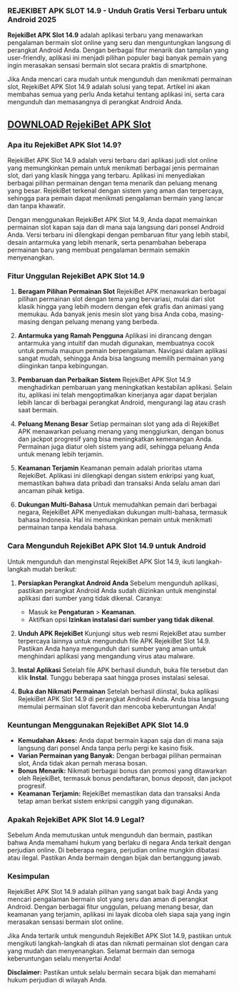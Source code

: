 ### REJEKIBET APK SLOT 14.9 - Unduh Gratis Versi Terbaru untuk Android 2025

**RejekiBet APK Slot 14.9** adalah aplikasi terbaru yang menawarkan pengalaman bermain slot online yang seru dan menguntungkan langsung di perangkat Android Anda. Dengan berbagai fitur menarik dan tampilan yang user-friendly, aplikasi ini menjadi pilihan populer bagi banyak pemain yang ingin merasakan sensasi bermain slot secara praktis di smartphone.

Jika Anda mencari cara mudah untuk mengunduh dan menikmati permainan slot, RejekiBet APK Slot 14.9 adalah solusi yang tepat. Artikel ini akan membahas semua yang perlu Anda ketahui tentang aplikasi ini, serta cara mengunduh dan memasangnya di perangkat Android Anda.

## [DOWNLOAD RejekiBet APK Slot](https://spoo.me/a26eOD)


### Apa itu RejekiBet APK Slot 14.9?

RejekiBet APK Slot 14.9 adalah versi terbaru dari aplikasi judi slot online yang memungkinkan pemain untuk menikmati berbagai jenis permainan slot, dari yang klasik hingga yang terbaru. Aplikasi ini menyediakan berbagai pilihan permainan dengan tema menarik dan peluang menang yang besar. RejekiBet terkenal dengan sistem yang aman dan terpercaya, sehingga para pemain dapat menikmati pengalaman bermain yang lancar dan tanpa khawatir.

Dengan menggunakan RejekiBet APK Slot 14.9, Anda dapat memainkan permainan slot kapan saja dan di mana saja langsung dari ponsel Android Anda. Versi terbaru ini dilengkapi dengan pembaruan fitur yang lebih stabil, desain antarmuka yang lebih menarik, serta penambahan beberapa permainan baru yang membuat pengalaman bermain semakin menyenangkan.

### Fitur Unggulan RejekiBet APK Slot 14.9

1. **Beragam Pilihan Permainan Slot**
   RejekiBet APK menawarkan berbagai pilihan permainan slot dengan tema yang bervariasi, mulai dari slot klasik hingga yang lebih modern dengan efek grafis dan animasi yang memukau. Ada banyak jenis mesin slot yang bisa Anda coba, masing-masing dengan peluang menang yang berbeda.

2. **Antarmuka yang Ramah Pengguna**
   Aplikasi ini dirancang dengan antarmuka yang intuitif dan mudah digunakan, membuatnya cocok untuk pemula maupun pemain berpengalaman. Navigasi dalam aplikasi sangat mudah, sehingga Anda bisa langsung memilih permainan yang diinginkan tanpa kebingungan.

3. **Pembaruan dan Perbaikan Sistem**
   RejekiBet APK Slot 14.9 menghadirkan pembaruan yang meningkatkan kestabilan aplikasi. Selain itu, aplikasi ini telah mengoptimalkan kinerjanya agar dapat berjalan lebih lancar di berbagai perangkat Android, mengurangi lag atau crash saat bermain.

4. **Peluang Menang Besar**
   Setiap permainan slot yang ada di RejekiBet APK menawarkan peluang menang yang menggiurkan, dengan bonus dan jackpot progresif yang bisa meningkatkan kemenangan Anda. Permainan juga diatur oleh sistem yang adil, sehingga peluang Anda untuk menang lebih terjamin.

5. **Keamanan Terjamin**
   Keamanan pemain adalah prioritas utama RejekiBet. Aplikasi ini dilengkapi dengan sistem enkripsi yang kuat, memastikan bahwa data pribadi dan transaksi Anda selalu aman dari ancaman pihak ketiga.

6. **Dukungan Multi-Bahasa**
   Untuk memudahkan pemain dari berbagai negara, RejekiBet APK menyediakan dukungan multi-bahasa, termasuk bahasa Indonesia. Hal ini memungkinkan pemain untuk menikmati permainan tanpa kendala bahasa.

### Cara Mengunduh RejekiBet APK Slot 14.9 untuk Android

Untuk mengunduh dan menginstal RejekiBet APK Slot 14.9, ikuti langkah-langkah mudah berikut:

1. **Persiapkan Perangkat Android Anda**
   Sebelum mengunduh aplikasi, pastikan perangkat Android Anda sudah diizinkan untuk menginstal aplikasi dari sumber yang tidak dikenal. Caranya:
   - Masuk ke **Pengaturan** > **Keamanan**.
   - Aktifkan opsi **Izinkan instalasi dari sumber yang tidak dikenal**.

2. **Unduh APK RejekiBet**
   Kunjungi situs web resmi RejekiBet atau sumber terpercaya lainnya untuk mengunduh file APK RejekiBet Slot 14.9. Pastikan Anda hanya mengunduh dari sumber yang aman untuk menghindari aplikasi yang mengandung virus atau malware.

3. **Instal Aplikasi**
   Setelah file APK berhasil diunduh, buka file tersebut dan klik **Instal**. Tunggu beberapa saat hingga proses instalasi selesai.

4. **Buka dan Nikmati Permainan**
   Setelah berhasil diinstal, buka aplikasi RejekiBet APK Slot 14.9 di perangkat Android Anda. Anda bisa langsung memulai permainan slot favorit dan mencoba keberuntungan Anda!

### Keuntungan Menggunakan RejekiBet APK Slot 14.9

- **Kemudahan Akses:** Anda dapat bermain kapan saja dan di mana saja langsung dari ponsel Anda tanpa perlu pergi ke kasino fisik.
- **Varian Permainan yang Banyak:** Dengan berbagai pilihan permainan slot, Anda tidak akan pernah merasa bosan.
- **Bonus Menarik:** Nikmati berbagai bonus dan promosi yang ditawarkan oleh RejekiBet, termasuk bonus pendaftaran, bonus deposit, dan jackpot progresif.
- **Keamanan Terjamin:** RejekiBet memastikan data dan transaksi Anda tetap aman berkat sistem enkripsi canggih yang digunakan.

### Apakah RejekiBet APK Slot 14.9 Legal?

Sebelum Anda memutuskan untuk mengunduh dan bermain, pastikan bahwa Anda memahami hukum yang berlaku di negara Anda terkait dengan perjudian online. Di beberapa negara, perjudian online mungkin dibatasi atau ilegal. Pastikan Anda bermain dengan bijak dan bertanggung jawab.

### Kesimpulan

RejekiBet APK Slot 14.9 adalah pilihan yang sangat baik bagi Anda yang mencari pengalaman bermain slot yang seru dan aman di perangkat Android. Dengan berbagai fitur unggulan, peluang menang besar, dan keamanan yang terjamin, aplikasi ini layak dicoba oleh siapa saja yang ingin merasakan sensasi bermain slot online.

Jika Anda tertarik untuk mengunduh RejekiBet APK Slot 14.9, pastikan untuk mengikuti langkah-langkah di atas dan nikmati permainan slot dengan cara yang mudah dan menyenangkan. Selamat bermain dan semoga keberuntungan selalu menyertai Anda!

**Disclaimer:** Pastikan untuk selalu bermain secara bijak dan memahami hukum perjudian di wilayah Anda.
